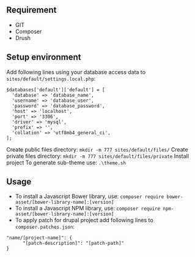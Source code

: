 
## Requirement
- GIT
- Composer
- Drush

## Setup environment

Add following lines using your database access data to `sites/default/settings.local.php`:
```
$databases['default']['default'] = [
  'database' => 'database_name',
  'username' => 'database_user',
  'password' => 'database_password',
  'host' => 'localhost',
  'port' => '3306',
  'driver' => 'mysql',
  'prefix' => '',
  'collation' => 'utf8mb4_general_ci',
];
```
Create public files directory: `mkdir -m 777 sites/default/files/`
Create private files directory: `mkdir -m 777 sites/default/files/private`
Install project
To generate sub-theme use: `.\theme.sh` 

## Usage
* To install a Javascript Bower library, use: `composer require bower-asset/[bower-library-name]:[version]`
* To install a Javascript NPM library, use: `composer require npm-asset/[bower-library-name]:[version]`
* To apply patch for drupal project add following lines to `composer.patches.json`:
```
"name/[project-name]": {
      "[patch-description]": "[patch-path]"
}
```
